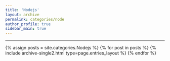 ```yaml
---
title: 'Nodejs'
layout: archive
permalink: categories/node
author_profile: true
sidebar_main: true
---
```


<!-- 공백이 포함되어 있는 카테고리 이름의 경우 site.categories['a b c'] 이런식으로! -->

---

{% assign posts = site.categories.Nodejs %}
{% for post in posts %} {% include archive-single2.html type=page.entries_layout %} {% endfor %}
